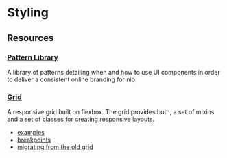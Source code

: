 # Styling

## Resources

### [Pattern Library](https://nib-pattern-library.firebaseapp.com/)

A library of patterns detailing when and how to use UI components in order to deliver a consistent online branding for nib.

### [Grid](https://github.com/nib-styles/sass-grid)

A responsive grid built on flexbox. The grid provides both, a set of mixins and a set of classes for creating
responsive layouts.

- [examples](http://digitaledgeit.github.io/sass-grid/example/example.html)
- [breakpoints](https://github.com/nib-styles/sass-breakpoints#breakpoints)
- [migrating from the old grid](../appendix/migrating-from-the-old-grid.md)

